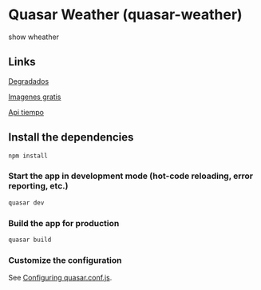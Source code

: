# Quasar Weather (quasar-weather)

show wheather

## Links
[Degradados](https://uigradients.com/#Sunrise)

[Imagenes gratis](https://pixabay.com/es/)

[Api tiempo](https://api.openweathermap.org/data/2.5/weather)
## Install the dependencies
```bash
npm install
```

### Start the app in development mode (hot-code reloading, error reporting, etc.)
```bash
quasar dev
```


### Build the app for production
```bash
quasar build
```

### Customize the configuration
See [Configuring quasar.conf.js](https://quasar.dev/quasar-cli/quasar-conf-js).
